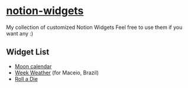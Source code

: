 # [notion-widgets](https://jessikarochas.github.io/notion-widgets/)
My collection of customized Notion Widgets Feel free to use them if you want any :)

## Widget List
- [Moon calendar](./moon-calendar)
- [Week Weather](./week-weather) (for Maceio, Brazil)
- [Roll a Die](./roll-a-die/dice)
